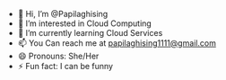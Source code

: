 - 👋 Hi, I’m @Papilaghising
- 👀 I’m interested in Cloud Computing
- 🌱 I’m currently learning Cloud Services
- 📫 You Can reach me at papilaghising1111@gmail.com
- 😄 Pronouns: She/Her
- ⚡ Fun fact: I can be funny

